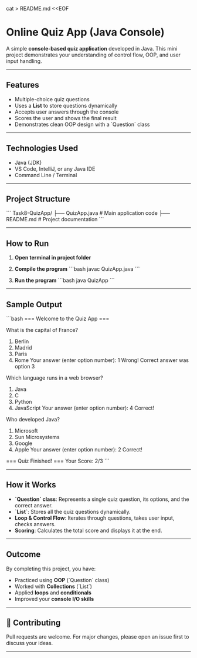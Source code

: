 cat > README.md <<EOF
# Online Quiz App (Java Console)

A simple **console-based quiz application** developed in Java. This mini project demonstrates your understanding of control flow, OOP, and user input handling.

---

## Features

- Multiple-choice quiz questions
- Uses a **List** to store questions dynamically
- Accepts user answers through the console
- Scores the user and shows the final result
- Demonstrates clean OOP design with a \`Question\` class

---

## Technologies Used

- Java (JDK)
- VS Code, IntelliJ, or any Java IDE
- Command Line / Terminal

---

## Project Structure

\`\`\`
Task8-QuizApp/
├── QuizApp.java       # Main application code
├── README.md          # Project documentation
\`\`\`

---

## How to Run

1. **Open terminal in project folder**

2. **Compile the program**
   \`\`\`bash
   javac QuizApp.java
   \`\`\`

3. **Run the program**
   \`\`\`bash
   java QuizApp
   \`\`\`

---

## Sample Output

\`\`\`bash
=== Welcome to the Quiz App ===

What is the capital of France?
1) Berlin
2) Madrid
3) Paris
4) Rome
Your answer (enter option number): 1
Wrong! Correct answer was option 3

Which language runs in a web browser?
1) Java
2) C
3) Python
4) JavaScript
Your answer (enter option number): 4
Correct!

Who developed Java?
1) Microsoft
2) Sun Microsystems
3) Google
4) Apple
Your answer (enter option number): 2
Correct!

=== Quiz Finished! ===
Your Score: 2/3
\`\`\`

---

## How it Works

- **\`Question\` class**: Represents a single quiz question, its options, and the correct answer.
- **\`List<Question>\`**: Stores all the quiz questions dynamically.
- **Loop & Control Flow**: Iterates through questions, takes user input, checks answers.
- **Scoring**: Calculates the total score and displays it at the end.

---

## Outcome

By completing this project, you have:
- Practiced using **OOP** (\`Question\` class)
- Worked with **Collections** (\`List\`)
- Applied **loops** and **conditionals**
- Improved your **console I/O skills**

---

## 🤝 Contributing

Pull requests are welcome. For major changes, please open an issue first to discuss your ideas.

---